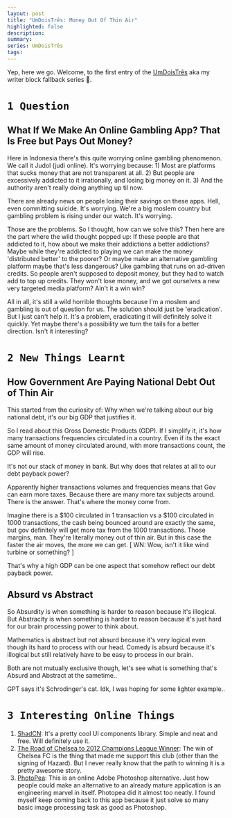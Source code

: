 ```yaml
---
layout: post
title: "UmDoisTrês: Money Out Of Thin Air"
highlighted: false
description:
summary:
series: UmDoisTrês
tags:
---
```


Yep, here we go. Welcome, to the first entry of the [UmDoisTrês](/posts/?series=umdoistr%C3%AAs) aka my writer block fallback series 🫠.

# `1 Question`
## What If We Make An Online Gambling App? That Is Free but Pays Out Money?

Here in Indonesia there's this quite worrying online gambling phenomenon. We call it Judol (judi online). It's worrying because: 1) Most are platforms that sucks money that are not transparent at all. 2) But people are excessively addicted to it irrationally, and losing big money on it. 3) And the authority aren't really doing anything up til now.

There are already news on people losing their savings on these apps. Hell, even committing suicide. It's worrying. We're a big moslem country but gambling problem is rising under our watch. It's worrying.

Those are the problems. So I thought, how can we solve this? Then here are the part where the wild thought popped up: If these people are that addicted to it, how about we make their addictions a better addictions? Maybe while they're addicted to playing we can make the money 'distributed better' to the poorer? Or maybe make an alternative gambling platform maybe that's less dangerous? Like gambling that runs on ad-driven credits. So people aren't supposed to deposit money, but they had to watch add to top up credits. They won't lose money, and we got ourselves a new very targeted media platform? Ain't it a win win?

All in all, it's still a wild horrible thoughts because I'm a moslem and gambling is out of question for us. The solution should just be 'eradication'. But I just can't help it. It's a problem, eradicating it will definitely solve it quickly. Yet maybe there's a possibility we turn the tails for a better direction. Isn't it interesting?

# `2 New Things Learnt`
## How Government Are Paying National Debt Out of Thin Air

This started from the curiosity of: Why when we're talking about our big national debt, it's our big GDP that justifies it.

So I read about this Gross Domestic Products (GDP). If I simplify it, it's how many transactions frequencies circulated in a country. Even if its the exact same amount of money circulated around, with more transactions count, the GDP will rise.

It's not our stack of money in bank. But why does that relates at all to our debt payback power? 

Apparently higher transactions volumes and frequencies means that Gov can earn more taxes. Because there are many more tax subjects around. There is the answer. That's where the money come from.

Imagine there is a $100 circulated in 1 transaction vs a $100 circulated in 1000 transactions, the cash being bounced around are exactly the same, but gov definitely will get more tax from the 1000 transactions. Those margins, man. They're literally money out of thin air. But in this case the faster the air moves, the more we can get. [ WN: Wow, isn't it like wind turbine or something? ]

That's why a high GDP can be one aspect that somehow reflect our debt payback power.

## Absurd vs Abstract

So Absurdity is when something is harder to reason because it's illogical. But Abstracity is when something is harder to reason because it's just hard for our brain processing power to think about.

Mathematics is abstract but not absurd because it's very logical even though its hard to process with our head. Comedy is absurd because it's illogical but still relatively have to be easy to  process in our brain.

Both are not mutually exclusive though, let's see what is something that's Absurd and Abstract at the sametime..

GPT says it's Schrodinger's cat. Idk, I was hoping for some lighter example..

# `3 Interesting Online Things`

1. [ShadCN](https://ui.shadcn.com/): It's a pretty cool UI components library. Simple and neat and free. Will definitely use it.
2. [The Road of Chelsea to 2012 Champions League Winner](https://twitter.com/podcastretropus/status/1779029614733779115): The win of Chelsea FC is the thing that made me support this club (other than the signing of Hazard). But I never really know that the path to winning it is a pretty awesome story.
3. [PhotoPea](https://www.photopea.com/): This is an online Adobe Photoshop alternative. Just how people could make an alternative to an already mature application is an engineering marvel in itself. Photopea did it almost too neatly. I found myself keep coming back to this app because it just solve so many basic image processing task as good as Photoshop.